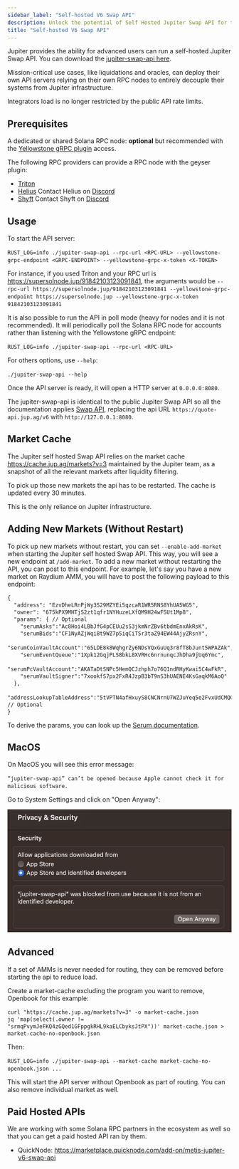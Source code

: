```yaml
---
sidebar_label: "Self-hosted V6 Swap API"
description: Unlock the potential of Self Hosted Jupiter Swap API for tailored trading solutions and independence from public API limits.
title: "Self-hosted V6 Swap API"
---
```


<head>
    <title>Self Hosted Jupiter Swap API - Personalized Infrastructure</title>
    <meta name="twitter:card" content="summary" />
</head>


Jupiter provides the ability for advanced users can run a self-hosted Jupiter Swap API. You can download the [jupiter-swap-api here](https://github.com/jup-ag/jupiter-swap-api/releases).

Mission-critical use cases, like liquidations and oracles, can deploy their own API servers relying on their own RPC nodes to entirely decouple their systems from Jupiter infrastructure.

Integrators load is no longer restricted by the public API rate limits.

## Prerequisites

A dedicated or shared Solana RPC node: **optional** but recommended with the [Yellowstone gRPC plugin](https://github.com/rpcpool/yellowstone-grpc) access.

The following RPC providers can provide a RPC node with the geyser plugin:

- [Triton](https://triton.one)
- [Helius](https://docs.helius.dev) Contact Helius on [Discord](https://discord.com/invite/6GXdee3gBj)
- [Shyft](https://shyft.to/#solana_grpc_streaming_service) Contact Shyft on [Discord](https://discord.gg/8JyZCjRPmr)

## Usage

To start the API server:

`RUST_LOG=info ./jupiter-swap-api --rpc-url <RPC-URL> --yellowstone-grpc-endpoint <GRPC-ENDPOINT> --yellowstone-grpc-x-token <X-TOKEN>`

For instance, if you used Triton and your RPC url is https://supersolnode.jup/91842103123091841, the arguments would be `--rpc-url https://supersolnode.jup/91842103123091841 --yellowstone-grpc-endpoint https://supersolnode.jup --yellowstone-grpc-x-token 91842103123091841`

It is also possible to run the API in poll mode (heavy for nodes and it is not recommended). It will periodically poll the Solana RPC node for accounts rather than listening with the Yellowstone gRPC endpoint:

`RUST_LOG=info ./jupiter-swap-api --rpc-url <RPC-URL>`

For others options, use `--help`:

`./jupiter-swap-api --help`

Once the API server is ready, it will open a HTTP server at `0.0.0.0:8080`.


The jupiter-swap-api is identical to the public Jupiter Swap API so all the documentation applies [Swap API](/docs/apis/swap-api), replacing the api URL `https://quote-api.jup.ag/v6` with `http://127.0.0.1:8080`.

## Market Cache

The Jupiter self hosted Swap API relies on the market cache https://cache.jup.ag/markets?v=3 maintained by the Jupiter team, as a snapshot of all the relevant markets after liquidity filtering.

To pick up those new markets the api has to be restarted. The cache is updated every 30 minutes.

This is the only reliance on Jupiter infrastructure.

## Adding New Markets (Without Restart)

To pick up new markets without restart, you can set `--enable-add-market` when starting the Jupiter self hosted Swap API. This way, you will see a new endpoint at `/add-market`. To add a new market without restarting the API, you can post to this endpoint. For example, let's say you have a new market on Raydium AMM, you will have to post the following payload to this endpoint:

```
{
  "address": "EzvDheLRnPjWy3S29MZYEi5qzcaR1WR5RNS8YhUA5WG5",
  "owner": "675kPX9MHTjS2zt1qfr1NYHuzeLXfQM9H24wFSUt1Mp8",
  "params": { // Optional
    "serumAsks":"Ac8Hoi4LBbJfG4pCEUu2sS3jkmNrZBv6tbdmEnxAkRsK",
    "serumBids":"CF1NyAZjWqi8t9WZ7pSiqCiTSr3taZ94EW44AjyZRsnY",
    "serumCoinVaultAccount":"65LDE8k8WqhgrZy6NDsVQxGuUq3r8fT8bJunt5WPAZAk",
    "serumEventQueue":"1Xpk12GqjPLS8bkL8XVRHc6nrnunqcJhDha9jUq6Ymc",
    "serumPcVaultAccount":"AKATaDtSNPc5HemQCJzhph7o76Q1ndRHyKwai5C4wFkR",
    "serumVaultSigner":"7xookfS7px2FxR4JzpB3bT9nS3hUAENE4KsGaqkM6AoQ"
  },
  "addressLookupTableAddress":"5tVPTN4afHxuyS8CNCNrnU7WZJuYeq5e2FvxUdCMQG7F" // Optional
}
```

To derive the params, you can look up the [Serum documentation](https://github.com/project-serum/serum-dex/blob/master/dex/src/state.rs#L293-L343).

## MacOS

On MacOS you will see this error message:

`“jupiter-swap-api” can’t be opened because Apple cannot check it for malicious software.`

Go to System Settings and click on "Open Anyway":

![](../../static/img/docs/jupiter-swap-api-open-anyway.png)

## Advanced

If a set of AMMs is never needed for routing, they can be removed before starting the api to reduce load.

Create a market-cache excluding the program you want to remove, Openbook for this example:

```shell
curl "https://cache.jup.ag/markets?v=3" -o market-cache.json
jq 'map(select(.owner != "srmqPvymJeFKQ4zGQed1GFppgkRHL9kaELCbyksJtPX"))' market-cache.json > market-cache-no-openbook.json
```

Then:

`RUST_LOG=info ./jupiter-swap-api --market-cache market-cache-no-openbook.json ...`

This will start the API server without Openbook as part of routing. You can also remove individual market as well.

## Paid Hosted APIs

We are working with some Solana RPC partners in the ecosystem as well so that you can get a paid hosted API ran by them.

- QuickNode: https://marketplace.quicknode.com/add-on/metis-jupiter-v6-swap-api
